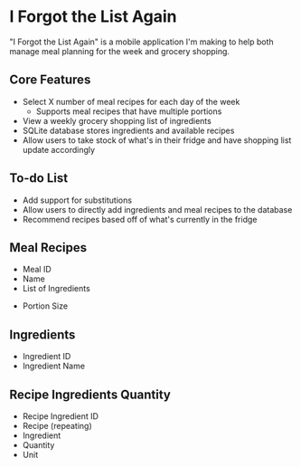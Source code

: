 # I Forgot the List Again
"I Forgot the List Again" is a mobile application I'm making to help both manage meal planning for the week and grocery shopping.

## Core Features
- Select X number of meal recipes for each day of the week
  - Supports meal recipes that have multiple portions
- View a weekly grocery shopping list of ingredients
- SQLite database stores ingredients and available recipes
- Allow users to take stock of what's in their fridge and have shopping list update accordingly

## To-do List
- Add support for substitutions
- Allow users to directly add ingredients and meal recipes to the database
- Recommend recipes based off of what's currently in the fridge

## Meal Recipes
- Meal ID
- Name
- List of Ingredients
<!-- SELECT Recipes.Name, Ingredients.Ingredient, Quantity, Unit
FROM Recipes_Ingredients_Quantities
INNER JOIN Recipes ON Recipes_Ingredients_Quantities.Recipe_ID = Recipes.Meal_ID
INNER JOIN Ingredients ON Recipes_Ingredients_Quantities.Ingredient_ID = Ingredients.Ingredient_ID; -->
- Portion Size

## Ingredients
- Ingredient ID
- Ingredient Name

## Recipe Ingredients Quantity
- Recipe Ingredient ID
- Recipe (repeating)
- Ingredient
- Quantity
- Unit